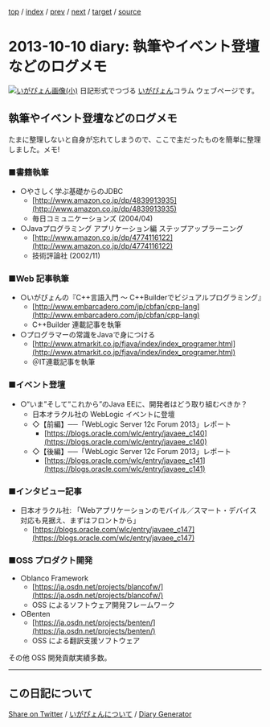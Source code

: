 [top](https://igapyon.github.io/diary/) 
 / [index](https://igapyon.github.io/diary/2013/index.html) 
 / [prev](https://igapyon.github.io/diary/2013/ig130924.html) 
 / [next](https://igapyon.github.io/diary/2013/ig131021.html) 
 / [target](https://igapyon.github.io/diary/2013/ig131010.html) 
 / [source](https://github.com/igapyon/diary/blob/gh-pages/2013/ig131010.html.src.md) 

2013-10-10 diary: 執筆やイベント登壇などのログメモ
=====================================================================================================
[![いがぴょん画像(小)](https://igapyon.github.io/diary/images/iga200306s.jpg "いがぴょん")](https://igapyon.github.io/diary/memo/memoigapyon.html) 日記形式でつづる [いがぴょん](https://igapyon.github.io/diary/memo/memoigapyon.html)コラム ウェブページです。

## 執筆やイベント登壇などのログメモ

たまに整理しないと自身が忘れてしまうので、ここで主だったものを簡単に整理しました。メモ!


### ■書籍執筆


* ○やさしく学ぶ基礎からのJDBC
  * [http://www.amazon.co.jp/dp/4839913935](http://www.amazon.co.jp/dp/4839913935)
  * 毎日コミュニケーションズ (2004/04) 
* ○Javaプログラミング アプリケーション編 ステップアップラーニング
  * [http://www.amazon.co.jp/dp/4774116122](http://www.amazon.co.jp/dp/4774116122)
  * 技術評論社 (2002/11)



### ■Web 記事執筆


* ○いがぴょんの『C++言語入門 ～ C++Builderでビジュアルプログラミング』
  * [http://www.embarcadero.com/jp/cbfan/cpp-lang](http://www.embarcadero.com/jp/cbfan/cpp-lang)
  * C++Builder 連載記事を執筆
* ○プログラマーの常識をJavaで身につける
  * [http://www.atmarkit.co.jp/fjava/index/index_programer.html](http://www.atmarkit.co.jp/fjava/index/index_programer.html)
  * ＠IT連載記事を執筆



### ■イベント登壇


* ○“いま”そして“これから”のJava EEに、開発者はどう取り組むべきか？
  * 日本オラクル社の WebLogic イベントに登壇
  * ◇【前編】──「WebLogic Server 12c Forum 2013」レポート
    * [https://blogs.oracle.com/wlc/entry/javaee_c140](https://blogs.oracle.com/wlc/entry/javaee_c140)
  * ◇【後編】──「WebLogic Server 12c Forum 2013」レポート
    * [https://blogs.oracle.com/wlc/entry/javaee_c141](https://blogs.oracle.com/wlc/entry/javaee_c141)



### ■インタビュー記事


* 日本オラクル社: 「Webアプリケーションのモバイル／スマート・デバイス対応も見据え、まずはフロントから」 
  * [https://blogs.oracle.com/wlc/entry/javaee_c147](https://blogs.oracle.com/wlc/entry/javaee_c147)



### ■OSS プロダクト開発


* ○blanco Framework
  * [https://ja.osdn.net/projects/blancofw/](https://ja.osdn.net/projects/blancofw/)
  * OSS によるソフトウェア開発フレームワーク
* ○Benten
  * [https://ja.osdn.net/projects/benten/](https://ja.osdn.net/projects/benten/)
  * OSS による翻訳支援ソフトウェア

その他 OSS 開発貢献実績多数。

----------------------------------------------------------------------------------------------------

## この日記について

[Share on Twitter](https://twitter.com/intent/tweet?hashtags=igapyon%2Cdiary%2C%E3%81%84%E3%81%8C%E3%81%B4%E3%82%87%E3%82%93&text=%E5%9F%B7%E7%AD%86%E3%82%84%E3%82%A4%E3%83%99%E3%83%B3%E3%83%88%E7%99%BB%E5%A3%87%E3%81%AA%E3%81%A9%E3%81%AE%E3%83%AD%E3%82%B0%E3%83%A1%E3%83%A2&url=https%3A%2F%2Figapyon.github.io%2Fdiary%2F2013%2Fig131010.html) / [いがぴょんについて](https://igapyon.github.io/diary/memo/memoigapyon.html) / [Diary Generator](https://github.com/igapyon/igapyonv3)
